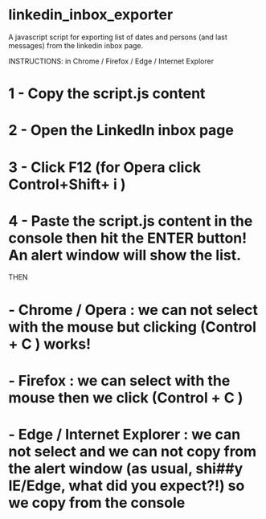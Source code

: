 # linkedin_inbox_exporter
A javascript script for exporting list of dates and persons (and last messages) from the linkedin inbox page.

INSTRUCTIONS: in Chrome / Firefox / Edge / Internet Explorer 
# 1 - Copy the script.js content
# 2 - Open the LinkedIn inbox page
# 3 - Click F12 (for Opera click Control+Shift+ i )
# 4 - Paste the script.js content in the console then hit the ENTER button! An alert window will show the list.

THEN
# - Chrome / Opera : we can not select with the mouse but clicking (Control + C ) works! 
# - Firefox : we can select with the mouse then we click (Control + C )
# - Edge / Internet Explorer : we can not select and we can not copy from the alert window (as usual, shi##y IE/Edge, what did you expect?!) so we copy from the console
